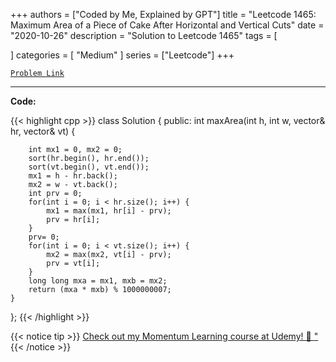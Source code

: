 
+++
authors = ["Coded by Me, Explained by GPT"]
title = "Leetcode 1465: Maximum Area of a Piece of Cake After Horizontal and Vertical Cuts"
date = "2020-10-26"
description = "Solution to Leetcode 1465"
tags = [
    
]
categories = [
    "Medium"
]
series = ["Leetcode"]
+++



[`Problem Link`](https://leetcode.com/problems/maximum-area-of-a-piece-of-cake-after-horizontal-and-vertical-cuts/description/)

---

**Code:**

{{< highlight cpp >}}
class Solution {
public:
    int maxArea(int h, int w, vector<int>& hr, vector<int>& vt) {
        
        int mx1 = 0, mx2 = 0;
        sort(hr.begin(), hr.end());
        sort(vt.begin(), vt.end());
        mx1 = h - hr.back();
        mx2 = w - vt.back();
        int prv = 0;
        for(int i = 0; i < hr.size(); i++) {
            mx1 = max(mx1, hr[i] - prv);
            prv = hr[i];
        }
        prv= 0;
        for(int i = 0; i < vt.size(); i++) {
            mx2 = max(mx2, vt[i] - prv);
            prv = vt[i];
        }      
        long long mxa = mx1, mxb = mx2;
        return (mxa * mxb) % 1000000007;
    }
};
{{< /highlight >}}



{{< notice tip >}}
[Check out my Momentum Learning course at Udemy! 🚀 "](https://www.udemy.com/course/blind-75-the-data-structures-and-algorithms-essentials/)
{{< /notice >}}

